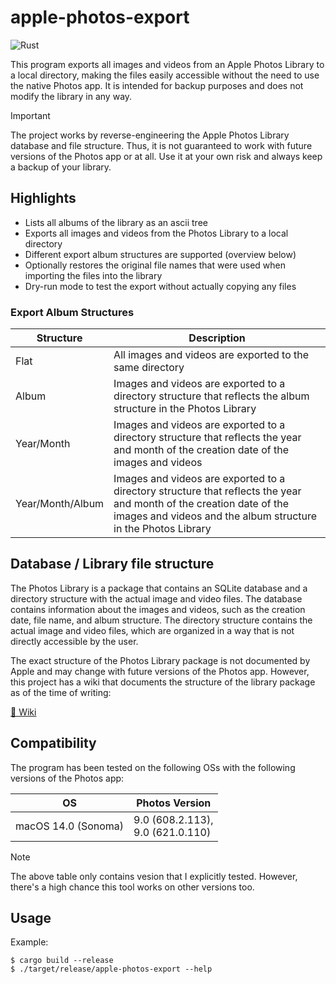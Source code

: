 # apple-photos-export

![Rust](https://img.shields.io/badge/Rust-d6a672?style=for-the-badge&logo=rust)

This program exports all images and videos from an Apple Photos Library to a local directory, making the files easily
accessible without the need to use the native Photos app.
It is intended for backup purposes and does not modify the library in any way.

> [!IMPORTANT]
> The project works by reverse-engineering the Apple Photos Library database and file structure. Thus, it is not
> guaranteed to work with future versions of the Photos app or at all. Use it at your own risk and always keep a backup
> of your library.

## Highlights

- Lists all albums of the library as an ascii tree
- Exports all images and videos from the Photos Library to a local directory
- Different export album structures are supported (overview below)
- Optionally restores the original file names that were used when importing the files into the library
- Dry-run mode to test the export without actually copying any files

### Export Album Structures

| Structure        | Description                                                                                                                                                                          |
|------------------|--------------------------------------------------------------------------------------------------------------------------------------------------------------------------------------|
| Flat             | All images and videos are exported to the same directory                                                                                                                             |
| Album            | Images and videos are exported to a directory structure that reflects the album structure in the Photos Library                                                                      |
| Year/Month       | Images and videos are exported to a directory structure that reflects the year and month of the creation date of the images and videos                                               |
| Year/Month/Album | Images and videos are exported to a directory structure that reflects the year and month of the creation date of the images and videos and the album structure in the Photos Library |

## Database / Library file structure

The Photos Library is a package that contains an SQLite database and a directory structure with the actual image and 
video files. The database contains information about the images and videos, such as the creation date, file name, and
album structure. The directory structure contains the actual image and video files, which are organized in a way that
is not directly accessible by the user.

The exact structure of the Photos Library package is not documented by Apple and may change with future versions of the
Photos app. However, this project has a wiki that documents the structure of the library package as of the time of
writing:

[📖 Wiki](https://github.com/haukesomm/apple-photos-export/wiki)

## Compatibility

The program has been tested on the following OSs with the following versions of the Photos app:

| OS                  | Photos Version                        |
|---------------------|---------------------------------------|
| macOS 14.0 (Sonoma) | 9.0 (608.2.113), <br> 9.0 (621.0.110) |

> [!NOTE]
> The above table only contains vesion that I explicitly tested.
> However, there's a high chance this tool works on other versions too.

## Usage

Example:
```shell
$ cargo build --release
$ ./target/release/apple-photos-export --help
```